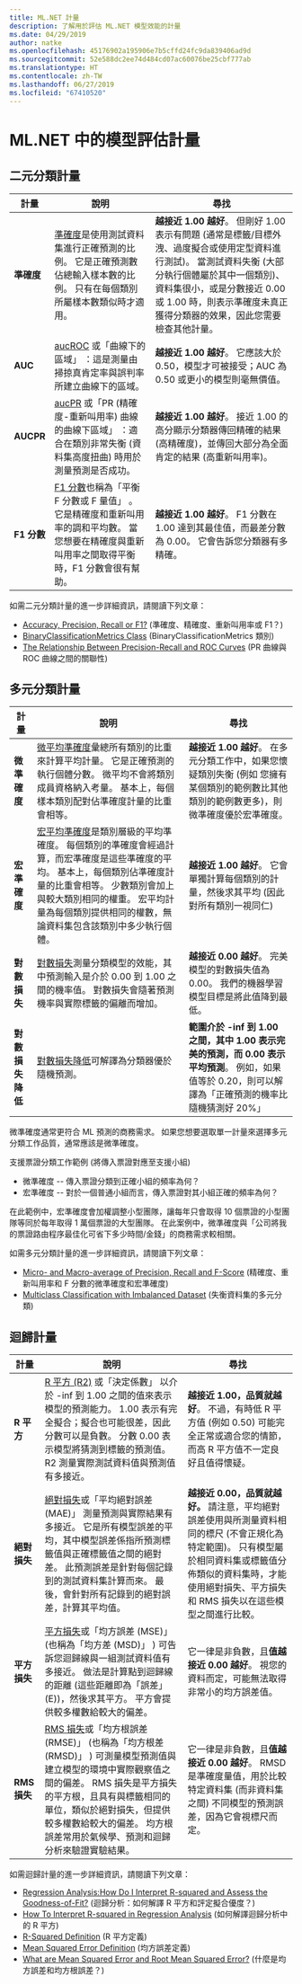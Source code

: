 ```yaml
---
title: ML.NET 計量
description: 了解用於評估 ML.NET 模型效能的計量
ms.date: 04/29/2019
author: natke
ms.openlocfilehash: 45176902a195906e7b5cffd24fc9da839406ad9d
ms.sourcegitcommit: 52e588dc2ee74d484cd07ac60076be25cbf777ab
ms.translationtype: HT
ms.contentlocale: zh-TW
ms.lasthandoff: 06/27/2019
ms.locfileid: "67410520"
---
```

# <a name="model-evaluation-metrics-in-mlnet"></a>ML.NET 中的模型評估計量

## <a name="metrics-for-binary-classification"></a>二元分類計量

| 計量   |      說明      |  尋找 |
|-----------|-----------------------|-----------|
| **準確度** |  [準確度](https://en.wikipedia.org/wiki/Accuracy_and_precision#In_binary_classification)是使用測試資料集進行正確預測的比例。 它是正確預測數佔總輸入樣本數的比例。 只有在每個類別所屬樣本數類似時才適用。| **越接近 1.00 越好**。 但剛好 1.00 表示有問題 (通常是標籤/目標外洩、過度擬合或使用定型資料進行測試)。 當測試資料失衡 (大部分執行個體屬於其中一個類別)、資料集很小，或是分數接近 0.00 或 1.00 時，則表示準確度未真正獲得分類器的效果，因此您需要檢查其他計量。 |
| **AUC** |    [aucROC](https://en.wikipedia.org/wiki/Receiver_operating_characteristic) 或「曲線下的區域」  ：這是測量由掃掠真肯定率與誤判率所建立曲線下的區域。  |   **越接近 1.00 越好**。 它應該大於 0.50，模型才可被接受；AUC 為 0.50 或更小的模型則毫無價值。 |
| **AUCPR** | [aucPR](https://www.coursera.org/lecture/ml-classification/precision-recall-curve-rENu8) 或「PR (精確度-重新叫用率) 曲線的曲線下區域」  ：適合在類別非常失衡 (資料集高度扭曲) 時用於測量預測是否成功。 |  **越接近 1.00 越好**。 接近 1.00 的高分顯示分類器傳回精確的結果 (高精確度)，並傳回大部分為全面肯定的結果 (高重新叫用率)。 |
| **F1 分數** | [F1 分數](https://en.wikipedia.org/wiki/F1_score)也稱為「平衡 F 分數或 F 量值」  。 它是精確度和重新叫用率的調和平均數。 當您想要在精確度與重新叫用率之間取得平衡時，F1 分數會很有幫助。| **越接近 1.00 越好**。  F1 分數在 1.00 達到其最佳值，而最差分數為 0.00。 它會告訴您分類器有多精確。 |

如需二元分類計量的進一步詳細資訊，請閱讀下列文章：

- [Accuracy, Precision, Recall or F1?](https://towardsdatascience.com/accuracy-precision-recall-or-f1-331fb37c5cb9) (準確度、精確度、重新叫用率或 F1？)
- [BinaryClassificationMetrics Class](xref:Microsoft.ML.Data.BinaryClassificationMetrics) (BinaryClassificationMetrics 類別)
- [The Relationship Between Precision-Recall and ROC Curves](http://pages.cs.wisc.edu/~jdavis/davisgoadrichcamera2.pdf) (PR 曲線與 ROC 曲線之間的關聯性)

## <a name="metrics-for-multi-class-classification"></a>多元分類計量

| 計量   |      說明      |  尋找 |
|-----------|-----------------------|-----------|
| **微準確度** |  [微平均準確度](xref:Microsoft.ML.Data.MulticlassClassificationMetrics.MicroAccuracy)彙總所有類別的比重來計算平均計量。 它是正確預測的執行個體分數。 微平均不會將類別成員資格納入考量。 基本上，每個樣本類別配對佔準確度計量的比重會相等。 | **越接近 1.00 越好**。 在多元分類工作中，如果您懷疑類別失衡 (例如 您擁有某個類別的範例數比其他類別的範例數更多)，則微準確度優於宏準確度。|
| **宏準確度** | [宏平均準確度](xref:Microsoft.ML.Data.MulticlassClassificationMetrics.MacroAccuracy)是類別層級的平均準確度。 每個類別的準確度會經過計算，而宏準確度是這些準確度的平均。 基本上，每個類別佔準確度計量的比重會相等。 少數類別會加上與較大類別相同的權重。 宏平均計量為每個類別提供相同的權數，無論資料集包含該類別中多少執行個體。 |  **越接近 1.00 越好**。  它會單獨計算每個類別的計量，然後求其平均 (因此對所有類別一視同仁) |
| **對數損失**| [對數損失](http://wiki.fast.ai/index.php/Log_Loss)測量分類模型的效能，其中預測輸入是介於 0.00 到 1.00 之間的機率值。 對數損失會隨著預測機率與實際標籤的偏離而增加。 | **越接近 0.00 越好**。 完美模型的對數損失值為 0.00。 我們的機器學習模型目標是將此值降到最低。|
| **對數損失降低** | [對數損失降低](xref:Microsoft.ML.Data.MulticlassClassificationMetrics.LogLossReduction)可解譯為分類器優於隨機預測。| **範圍介於 -inf 到 1.00 之間，其中 1.00 表示完美的預測，而 0.00 表示平均預測**。 例如，如果值等於 0.20，則可以解譯為「正確預測的機率比隨機猜測好 20%」|

微準確度通常更符合 ML 預測的商務需求。 如果您想要選取單一計量來選擇多元分類工作品質，通常應該是微準確度。

支援票證分類工作範例 (將傳入票證對應至支援小組)

- 微準確度 -- 傳入票證分類到正確小組的頻率為何？
- 宏準確度 -- 對於一個普通小組而言，傳入票證對其小組正確的頻率為何？

在此範例中，宏準確度會加權調整小型團隊，讓每年只會取得 10 個票證的小型團隊等同於每年取得 1 萬個票證的大型團隊。 在此案例中，微準確度與「公司將我的票證路由程序最佳化可省下多少時間/金錢」的商務需求較相關。

如需多元分類計量的進一步詳細資訊，請閱讀下列文章：

- [Micro- and Macro-average of Precision, Recall and F-Score](http://rushdishams.blogspot.com/2011/08/micro-and-macro-average-of-precision.html) (精確度、重新叫用率和 F 分數的微準確度和宏準確度)
- [Multiclass Classification with Imbalanced Dataset](https://towardsdatascience.com/machine-learning-multiclass-classification-with-imbalanced-data-set-29f6a177c1a) (失衡資料集的多元分類)

## <a name="metrics-for-regression"></a>迴歸計量

| 計量   |      說明      |  尋找 |
|-----------|-----------------------|-----------|
| **R 平方** |  [R 平方 (R2)](https://en.wikipedia.org/wiki/Coefficient_of_determination) 或「決定係數」  以介於 -inf 到 1.00 之間的值來表示模型的預測能力。 1.00 表示有完全擬合；擬合也可能很差，因此分數可以是負數。 分數 0.00 表示模型將猜測到標籤的預測值。 R2 測量實際測試資料值與預測值有多接近。 | **越接近 1.00，品質就越好**。 不過，有時低 R 平方值 (例如 0.50) 可能完全正常或適合您的情節，而高 R 平方值不一定良好且值得懷疑。 |
| **絕對損失** |  [絕對損失](https://en.wikipedia.org/wiki/Mean_absolute_error)或「平均絕對誤差 (MAE)」  測量預測與實際結果有多接近。 它是所有模型誤差的平均，其中模型誤差係指所預測標籤值與正確標籤值之間的絕對差。 此預測誤差是針對每個記錄到的測試資料集計算而來。 最後，會針對所有記錄到的絕對誤差，計算其平均值。| **越接近 0.00，品質就越好。** 請注意，平均絕對誤差使用與所測量資料相同的標尺 (不會正規化為特定範圍)。 只有模型屬於相同資料集或標籤值分佈類似的資料集時，才能使用絕對損失、平方損失和 RMS 損失以在這些模型之間進行比較。 |
| **平方損失** |  [平方損失](https://en.wikipedia.org/wiki/Mean_squared_error)或「均方誤差 (MSE)」  (也稱為「均方差 (MSD)」  ) 可告訴您迴歸線與一組測試資料值有多接近。 做法是計算點到迴歸線的距離 (這些距離即為「誤差」(E))，然後求其平方。 平方會提供較多權數給較大的偏差。 | 它一律是非負數，且**值越接近 0.00 越好**。 視您的資料而定，可能無法取得非常小的均方誤差值。|
| **RMS 損失** |  [RMS 損失](https://en.wikipedia.org/wiki/Root-mean-square_deviation)或「均方根誤差 (RMSE)」  (也稱為「均方根差 (RMSD)」  ) 可測量模型預測值與建立模型的環境中實際觀察值之間的偏差。 RMS 損失是平方損失的平方根，且具有與標籤相同的單位，類似於絕對損失，但提供較多權數給較大的偏差。 均方根誤差常用於氣候學、預測和迴歸分析來驗證實驗結果。 | 它一律是非負數，且**值越接近 0.00 越好**。 RMSD 是準確度量值，用於比較特定資料集 (而非資料集之間) 不同模型的預測誤差，因為它會視標尺而定。|

如需迴歸計量的進一步詳細資訊，請閱讀下列文章：

- [Regression Analysis:How Do I Interpret R-squared and Assess the Goodness-of-Fit?](https://blog.minitab.com/blog/adventures-in-statistics-2/regression-analysis-how-do-i-interpret-r-squared-and-assess-the-goodness-of-fit) (迴歸分析：如何解譯 R 平方和評定擬合優度？)
- [How To Interpret R-squared in Regression Analysis](https://statisticsbyjim.com/regression/interpret-r-squared-regression) (如何解譯迴歸分析中的 R 平方)
- [R-Squared Definition](https://www.investopedia.com/terms/r/r-squared.asp) (R 平方定義)
- [Mean Squared Error Definition](https://www.statisticshowto.datasciencecentral.com/mean-squared-error/) (均方誤差定義)
- [What are Mean Squared Error and Root Mean Squared Error?](https://www.vernier.com/til/1014/) (什麼是均方誤差和均方根誤差？)
